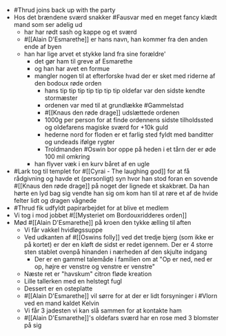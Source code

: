 - #Thrud joins back up with the party
- Hos det brændene sværd snakker #Fausvar med en meget fancy klædt mand som ser adelig ud
	- har har rødt sash og kappe og et sværd
	- #[[Alain D'Esmarethe]] er hans navn, han kommer fra den anden ende af byen
	- han har lige arvet et stykke land fra sine forældre'
		- det gør ham til greve af Esmarethe
		- og han har avet en formue
		- mangler nogen til at efterforske hvad der er sket med riderne af den bodoux røde orden
			- hans tip tip tip tip tip tip tip oldefar var den sidste kendte stormæster
			- ordenen var med til at grundlække #Gammelstad
			- #[[Knaus den røde drage]] udslættede ordenen
			- 1000g per person for at finde ordennens sidste tilholdssted og oldefarens magiske sværd for +10k guld
			- hederne nord for floden er et farlig sted fyldt med banditter og undeads ifølge rygter
			- Troldmanden #Oswin bor oppe på heden i et tårn der er øde 100 mil omkring
		- han flyver væk i en kurv båret af en ugle
- #Lark tog til templet for #[[Cyrai - The laughing god]] for at få rådgivning og havde et (personligt) syn hvor han stod foran en sovende #[[Knaus den røde drage]] på noget der lignede et skakbræt. Da han hørte en lyd bag sig vendte han sig om kom han til at røre et af de hvide felter lidt og dragen vågnede
- #Thrud fik udfyldt papirarbejdet for at blive et medlem
- Vi tog i mod jobbet #[[Mysteriet om Bordouxridderes orden]]
- Mød #[[Alain D'Esmarethe]] på kroen den tykke ælling til aften
	- Vi får vakkel hvidløgssuppe
	- Ved udkanten af #[[Oswins folly]] ved det tredje bjerg (som ikke er på kortet) er der en kløft de sidst er redet igennem. Der er 4 storre sten stablet ovenpå hinanden i nærheden af den skjulte indgang
		- Der er en gammel talemåde i familien om at "Op er ned, ned er op, højre er venstre og venstre er venstre"
	- Næste ret er "havskum" citron fløde kreation
	- Lille tallerken med en helstegt fugl
	- Dessert er en osteplatte
	- #[[Alain D'Esmarethe]] vil sørre for at der er lidt forsyninger i #Vlorn ved en mand kaldet Kelvin
	- Vi får 3 jadesten vi kan slå sammen for at kontakte ham
	- #[[Alain D'Esmarethe]]'s oldefars sværd har en rose med 3 blomster på sig